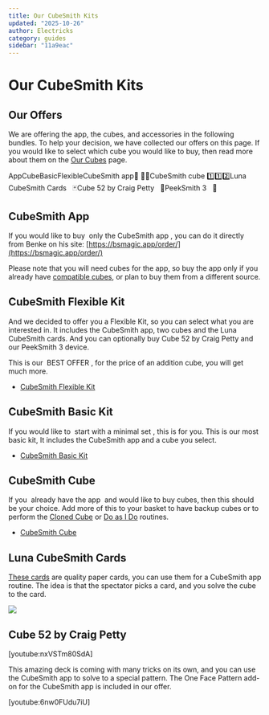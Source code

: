 ```yaml
---
title: Our CubeSmith Kits
updated: "2025-10-26"
author: Electricks
category: guides
sidebar: "11a9eac"
---
```


# Our CubeSmith Kits

## Our Offers

We are offering the app, the cubes, and accessories in the following bundles. To help your decision, we have collected our offers on this page. If you would like to select which cube you would like to buy, then read more about them on the [Our Cubes](https://electricks.info/docs/cubesmith/our-cubes/) page.

AppCubeBasicFlexibleCubeSmith app📱 📱📱CubeSmith cube 1️⃣1️⃣2️⃣Luna CubeSmith Cards   🃏Cube 52 by Craig Petty   🌟PeekSmith 3   🌟

## CubeSmith App

If you would like to buy  only the CubeSmith app , you can do it directly from Benke on his site: [https://bsmagic.app/order/](https://bsmagic.app/order/)

Please note that you will need cubes for the app, so buy the app only if you already have [compatible cubes](https://electricks.info/docs/cubesmith/compatible-cubes/), or plan to buy them from a different source.

## CubeSmith Flexible Kit

And we decided to offer you a Flexible Kit, so you can select what you are interested in. It includes the CubeSmith app, two cubes and the Luna CubeSmith cards. And you can optionally buy Cube 52 by Craig Petty and our PeekSmith 3 device.

This is our  BEST OFFER , for the price of an addition cube, you will get much more.

- [CubeSmith Flexible Kit](https://electricks.info/product/cubesmith-flexible-kit/)

## CubeSmith Basic Kit

If you would like to  start with a minimal set , this is for you. This is our most basic kit, It includes the CubeSmith app and a cube you select.

- [CubeSmith Basic Kit](https://electricks.info/product/cubesmith-basic-kit/)

## CubeSmith Cube

If you  already have the app  and would like to buy cubes, then this should be your choice. Add more of this to your basket to have backup cubes or to perform the [Cloned Cube](https://electricks.info/docs/cubesmith/cloned-cube-2-cubes/) or [Do as I Do](https://electricks.info/docs/cubesmith/do-as-i-do/) routines.

- [CubeSmith Cube](https://electricks.info/product/cubesmith/)

## Luna CubeSmith Cards

[These cards](https://electricks.info/product/luna-cubesmith-cards/) are quality paper cards, you can use them for a CubeSmith app routine. The idea is that the spectator picks a card, and you solve the cube to the card.

![](https://electricks.info/wp-content/uploads/2022/05/cubesmith-fronts-1024x768.jpeg)

## Cube 52 by Craig Petty

[youtube:nxVSTm80SdA]

This amazing deck is coming with many tricks on its own, and you can use the CubeSmith app to solve to a special pattern. The One Face Pattern add-on for the CubeSmith app is included in our offer.

[youtube:6nw0FUdu7iU]